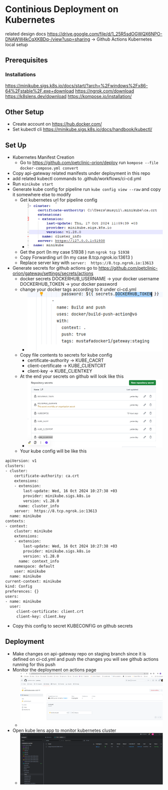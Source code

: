 # Continious Deployment on Kubernetes 
related design docs https://drive.google.com/file/d/1_25R5sdOGWQX6NPO-DNAWW4kCqXKBDq-/view?usp=sharing  -> Github Actions Kubernetes local setup 

##  Prerequisites 
### Installations 
https://minikube.sigs.k8s.io/docs/start/?arch=%2Fwindows%2Fx86-64%2Fstable%2F.exe+download
https://ngrok.com/download
https://k8slens.dev/download
https://kompose.io/installation/

## Other Setup 
* Create account on https://hub.docker.com/ 
* Set kubectl cli https://minikube.sigs.k8s.io/docs/handbook/kubectl/ 


##  Set Up 
* Kubernetes Manifest Creation 
  * Go to https://github.com/petclinic-orion/deploy  run `kompose --file docker-compose.yml convert`
* Copy api-gateway related manifests under deployment  in this repo 
* add related kubectl commands to .github/workflows/ci-cd.yml 
* Run `minikube start`
* Generate kube config for pipeline run  `kube config view --raw` and copy it somewhere else to modify
  * Get kubernetes url for pipeline config 
    * ![img.png](doc/img.png)
  * Get the port (In my case 51938 ) run `ngrok tcp 51938`
  * Copy Forwarding url (In my case 8.tcp.ngrok.io:13613 )
  * Replace server key with `server:  https://8.tcp.ngrok.io:13613`
* Generate secrets for github actions go to https://github.com/petclinic-orion/gateway/settings/secrets/actions 
  * docker secrets DOCKERHUB_USERNAME -> your docker username DOCKERHUB_TOKEN -> your docker password 
  * change your docker tags according to it under ci-cd.yml 
    * ![img.png](doc/img-2.png)
  * Copy file contents to secrets for kube config 
    * certificate-authority -> KUBE_CACRT 
    * client-certificate -> KUBE_CLIENTCRT 
    * client-key -> KUBE_CLIENTKEY 
  * At the end your secrets on github will look like this 
    * ![img_1.png](doc/img_1.png) 
  * Your kube config will be like this
``` 
apiVersion: v1
clusters:
- cluster:
    certificate-authority: ca.crt
    extensions:
    - extension:
        last-update: Wed, 16 Oct 2024 10:27:38 +03
        provider: minikube.sigs.k8s.io
        version: v1.28.0
      name: cluster_info
    server:  https://8.tcp.ngrok.io:13613
  name: minikube
contexts:
- context:
    cluster: minikube
    extensions:
    - extension:
        last-update: Wed, 16 Oct 2024 10:27:38 +03
        provider: minikube.sigs.k8s.io
        version: v1.28.0
      name: context_info
    namespace: default
    user: minikube
  name: minikube
current-context: minikube
kind: Config
preferences: {}
users:
- name: minikube
  user:
     client-certificate: client.crt
     client-key: client.key
```
  * Copy this config to secret KUBECONFIG on github secrets

##  Deployment 
* Make changes on api-gateway repo on staging branch since it is defined on ci-cd.yml and push the changes you will see github actions running for this push 
* Monitor the deployment on actions page 
  * ![img.png](doc/img-actions-monitor.png)
* Open kube lens app to monitor kubernetes cluster 
  * ![img.png](doc/img-kube-lens-monitor.png)

  
